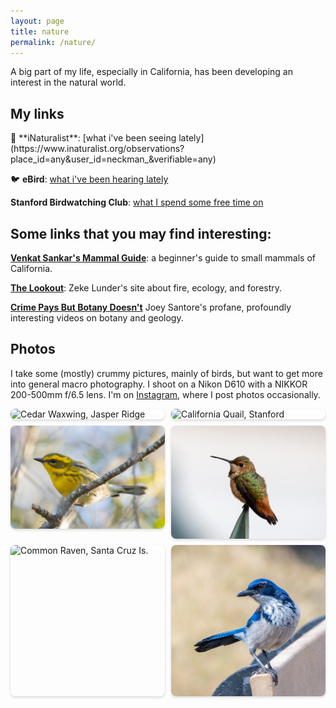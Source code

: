 ```yaml
---
layout: page
title: nature
permalink: /nature/
---
```


A big part of my life, especially in California, has been developing an interest in the natural world.
<h2> My links </h2>
🌳 **iNaturalist**: [what i've been seeing lately](https://www.inaturalist.org/observations?place_id=any&user_id=neckman_&verifiable=any) 

🐦 **eBird**: [what i've been hearing lately](https://ebird.org/profile/Mjg4ODc5Ng) 

**Stanford Birdwatching Club**: [what I spend some free time on](https://birding.stanford.edu) 

<h2> Some links that you may find interesting: </h2> 

**[Venkat Sankar's Mammal Guide](https://docs.google.com/document/d/13VZ1gZYuFIOnpT4Z-XshsTTrP7vQyoIm2ykCDOXAnhM/edit?pli=1&tab=t.wmzdiyxjnbmt)**: a beginner's guide to small mammals of California. 

**[The Lookout](https://the-lookout.org/)**: Zeke Lunder's site about fire, ecology, and forestry. 

**[Crime Pays But Botany Doesn't](https://www.youtube.com/channel/UC3CBOpT2-NRvoc2ecFMDCsA?themeRefresh=1)** Joey Santore's profane, profoundly interesting videos on botany and geology. 

<h2>Photos</h2>

I take some (mostly) crummy pictures, mainly of birds, but want to get more into general macro photography. I shoot on a Nikon D610 with a NIKKOR 200-500mm f/6.5 lens. I'm on [Instagram](https://www.instagram.com/neckman.aves/), where I post photos occasionally.

<style>
.gallery {
  display: grid;
  grid-template-columns: repeat(auto-fit, minmax(200px, 1fr));
  gap: 10px;
  margin-top: 1em;
}
.gallery img {
  width: 100%;
  border-radius: 8px;
  box-shadow: 0 2px 4px rgba(0,0,0,0.15);
  transition: transform 0.2s;
}
.gallery img:hover {
  transform: scale(1.08);
}
</style>

<div class="gallery">
  <img src="/assets/birdgallery/20250125-JROO-4.jpg" alt="Cedar Waxwing, Jasper Ridge">
  <img src="/assets/birdgallery/20241216-farm-06.jpg" alt="California Quail, Stanford">
  <img src="/assets/birdgallery/20241018_towa-3.jpg" alt="Townsend's Warbler, San Mateo Co.">
  <img src="/assets/birdgallery/20240915_alhu-3.jpg" alt="Allen's Hummingbird, Santa Cruz Is.">
  <img src="/assets/birdgallery/20240915_cora" alt="Common Raven, Santa Cruz Is.">
  <img src="/assets/birdgallery/20240915_isja-1.jpg" alt="Island Scrub-jay, Santa Cruz Is.">
  <!-- Add more -->
</div>
